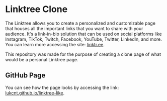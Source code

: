 # Linktree Clone

The Linktree allows you to create a personalized and customizable page that houses all the important links that you want to share with your audience. It's a link-in-bio solution that can be used on social platforms like Instagram, TikTok, Twitch, Facebook, YouTube, Twitter, LinkedIn, and more. You can learn more accessing the site: [linktr.ee](https://linktr.ee/).

This repository was made for the purpose of creating a clone page of what would be a personal Linktree page.

## GitHub Page

You can see how the page looks by accessing the link: [lukcnt.github.io/linktree-like](https://lukcnt.github.io/linktree-like/).